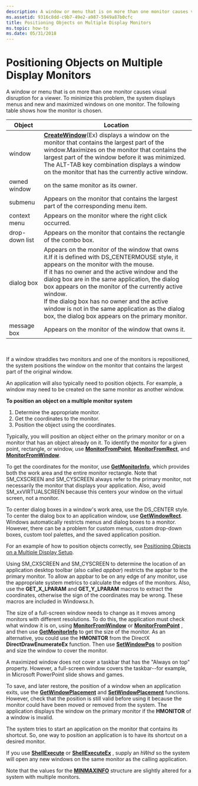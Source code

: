 ```yaml
---
description: A window or menu that is on more than one monitor causes visual disruption for a viewer. To minimize this problem, the system displays menus and new and maximized windows on one monitor. The following table shows how the monitor is chosen.
ms.assetid: 9316c8dd-c9b7-49e2-a987-5949a87b0cfc
title: Positioning Objects on Multiple Display Monitors
ms.topic: how-to
ms.date: 05/31/2018
---
```


# Positioning Objects on Multiple Display Monitors

A window or menu that is on more than one monitor causes visual disruption for a viewer. To minimize this problem, the system displays menus and new and maximized windows on one monitor. The following table shows how the monitor is chosen.



| Object         | Location                                                                                                                                                                                                                                                                                                                                                                                                                                                                                       |
|----------------|------------------------------------------------------------------------------------------------------------------------------------------------------------------------------------------------------------------------------------------------------------------------------------------------------------------------------------------------------------------------------------------------------------------------------------------------------------------------------------------------|
| window         | [**CreateWindow**](/windows/win32/api/winuser/nf-winuser-createwindowa)(Ex) displays a window on the monitor that contains the largest part of the window.Maximizes on the monitor that contains the largest part of the window before it was minimized.<br/> The ALT-TAB key combination displays a window on the monitor that has the currently active window.<br/>                                                                                                                                          |
| owned window   | on the same monitor as its owner.                                                                                                                                                                                                                                                                                                                                                                                                                                                              |
| submenu        | Appears on the monitor that contains the largest part of the corresponding menu item.                                                                                                                                                                                                                                                                                                                                                                                                          |
| context menu   | Appears on the monitor where the right click occurred.                                                                                                                                                                                                                                                                                                                                                                                                                                         |
| drop-down list | Appears on the monitor that contains the rectangle of the combo box.                                                                                                                                                                                                                                                                                                                                                                                                                           |
| dialog box     | Appears on the monitor of the window that owns it.If it is defined with DS\_CENTERMOUSE style, it appears on the monitor with the mouse.<br/> If it has no owner and the active window and the dialog box are in the same application, the dialog box appears on the monitor of the currently active window.<br/> If the dialog box has no owner and the active window is not in the same application as the dialog box, the dialog box appears on the primary monitor.<br/> |
| message box    | Appears on the monitor of the window that owns it.                                                                                                                                                                                                                                                                                                                                                                                                                                             |



 

If a window straddles two monitors and one of the monitors is repositioned, the system positions the window on the monitor that contains the largest part of the original window.

An application will also typically need to position objects. For example, a window may need to be created on the same monitor as another window.

**To position an object on a multiple monitor system**

1.  Determine the appropriate monitor.
2.  Get the coordinates to the monitor.
3.  Position the object using the coordinates.

Typically, you will position an object either on the primary monitor or on a monitor that has an object already on it. To identify the monitor for a given point, rectangle, or window, use [**MonitorFromPoint**](/windows/desktop/api/Winuser/nf-winuser-monitorfrompoint), [**MonitorFromRect**](/windows/desktop/api/Winuser/nf-winuser-monitorfromrect), and [**MonitorFromWindow**](/windows/desktop/api/Winuser/nf-winuser-monitorfromwindow).

To get the coordinates for the monitor, use [**GetMonitorInfo**](/windows/desktop/api/Winuser/nf-winuser-getmonitorinfoa), which provides both the work area and the entire monitor rectangle. Note that SM\_CXSCREEN and SM\_CYSCREEN always refer to the primary monitor, not necessarily the monitor that displays your application. Also, avoid SM\_xxVIRTUALSCREEN because this centers your window on the virtual screen, not a monitor.

To center dialog boxes in a window's work area, use the DS\_CENTER style. To center the dialog box to an application window, use [**GetWindowRect**](/windows/win32/api/winuser/nf-winuser-getwindowrect). Windows automatically restricts menus and dialog boxes to a monitor. However, there can be a problem for custom menus, custom drop-down boxes, custom tool palettes, and the saved application position.

For an example of how to position objects correctly, see [Positioning Objects on a Multiple Display Setup](positioning-objects-on-a-multiple-display-setup.md).

Using SM\_CXSCREEN and SM\_CYSCREEN to determine the location of an application desktop toolbar (also called *appbar*) restricts the appbar to the primary monitor. To allow an appbar to be on any edge of any monitor, use the appropriate system metrics to calculate the edges of the monitors. Also, use the **GET\_X\_LPARAM** and **GET\_Y\_LPARAM** macros to extract the coordinates, otherwise the sign of the coordinates may be wrong. These macros are included in Windowsx.h.

The size of a full-screen window needs to change as it moves among monitors with different resolutions. To do this, the application must check what window it is on, using [**MonitorFromWindow**](/windows/desktop/api/Winuser/nf-winuser-monitorfromwindow) or [**MonitorFromPoint**](/windows/desktop/api/Winuser/nf-winuser-monitorfrompoint) , and then use [**GetMonitorInfo**](/windows/desktop/api/Winuser/nf-winuser-getmonitorinfoa) to get the size of the monitor. As an alternative, you could use the **HMONITOR** from the DirectX **DirectDrawEnumerateEx** function. Then use [**SetWindowPos**](/windows/win32/api/winuser/nf-winuser-setwindowpos) to position and size the window to cover the monitor.

A maximized window does not cover a taskbar that has the "Always on top" property. However, a full-screen window covers the taskbar--for example, in Microsoft PowerPoint slide shows and games.

To save, and later restore, the position of a window when an application exits, use the [**GetWindowPlacement**](/windows/win32/api/winuser/nf-winuser-getwindowplacement) and [**SetWindowPlacement**](/windows/win32/api/winuser/nf-winuser-setwindowplacement) functions. However, check that the position is still valid before using it because the monitor could have been moved or removed from the system. The application displays the window on the primary monitor if the **HMONITOR** of a window is invalid.

The system tries to start an application on the monitor that contains its shortcut. So, one way to position an application is to have its shortcut on a desired monitor.

If you use [**ShellExecute**](/windows/win32/api/shellapi/nf-shellapi-shellexecutea) or [**ShellExecuteEx**](/windows/win32/api/shellapi/nf-shellapi-shellexecuteexa) , supply an *hWnd* so the system will open any new windows on the same monitor as the calling application.

Note that the values for the [**MINMAXINFO**](/windows/win32/api/winuser/ns-winuser-minmaxinfo) structure are slightly altered for a system with multiple monitors.

 

 
